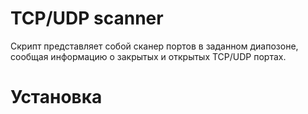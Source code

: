 # TCP/UDP scanner
Скрипт представляет собой сканер портов в заданном диапозоне, сообщая информацию о закрытых и открытых TCP/UDP портах.

# Установка
